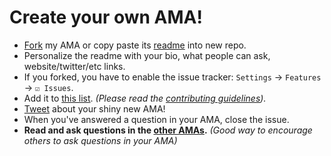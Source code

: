 # Create your own AMA!

- [Fork](https://github.com/sindresorhus/ama/fork) my AMA or copy paste its [readme](https://raw.githubusercontent.com/sindresorhus/ama/master/readme.md) into new repo.
- Personalize the readme with your bio, what people can ask, website/twitter/etc links.
- If you forked, you have to enable the issue tracker: `Settings` → `Features` → `☑ Issues`.
- Add it to [this list](https://github.com/sindresorhus/amas). *(Please read the [contributing guidelines](contributing.md)).*
- [Tweet](https://twitter.com/intent/tweet?text=Ask%20me%20*anything*%20in%20my%20shiny%20new%20AMA!%20[insert%20link%20to%20your%20AMA]) about your shiny new AMA!
- When you've answered a question in your AMA, close the issue.
- **Read and ask questions in the [other AMAs](https://github.com/sindresorhus/amas).** *(Good way to encourage others to ask questions in your AMA)*
